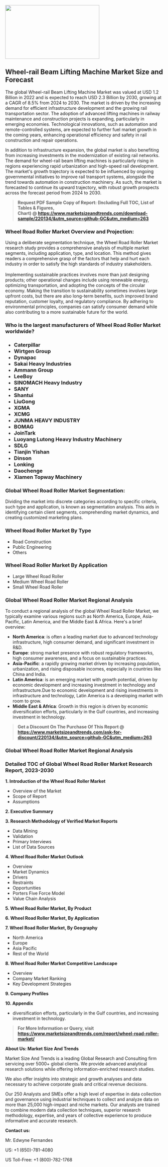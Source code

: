 <p><img class="alignnone size-medium wp-image-20088" src="https://ffe5etoiles.com/wp-content/uploads/2024/12/MST1-300x171.png" alt="" width="300" height="171" /></p><h2>Wheel-rail Beam Lifting Machine Market Size and Forecast</h2><p>The global Wheel-rail Beam Lifting Machine Market was valued at USD 1.2 Billion in 2022 and is expected to reach USD 2.3 Billion by 2030, growing at a CAGR of 8.5% from 2024 to 2030. The market is driven by the increasing demand for efficient infrastructure development and the growing rail transportation sector. The adoption of advanced lifting machines in railway maintenance and construction projects is expanding, particularly in emerging economies. Technological innovations, such as automation and remote-controlled systems, are expected to further fuel market growth in the coming years, enhancing operational efficiency and safety in rail construction and repair operations.</p><p>In addition to infrastructure expansion, the global market is also benefiting from increasing investments in the modernization of existing rail networks. The demand for wheel-rail beam lifting machines is particularly rising in regions experiencing rapid urbanization and high-speed rail development. The market's growth trajectory is expected to be influenced by ongoing governmental initiatives to improve rail transport systems, alongside the trend towards automation in construction machinery. As such, the market is forecasted to continue its upward trajectory, with robust growth prospects across the forecast period from 2024 to 2030.</p></p><blockquote id="" class=""><strong>Request PDF Sample Copy of Report: (Including Full TOC, List of Tables &amp; Figures, Chart)&nbsp;@&nbsp;<strong><a href="https://www.marketsizeandtrends.com/download-sample/220134/&utm_source=github-GC&utm_medium=263" target="_blank">https://www.marketsizeandtrends.com/download-sample/220134/&utm_source=github-GC&utm_medium=263</a></strong></strong></blockquote><h3 id="" class="">Wheel Road Roller Market&nbsp;Overview and Projection:</h3><p id="" class="">Using a deliberate segmentation technique, the Wheel Road Roller Market research study provides a comprehensive analysis of multiple market segments, including application, type, and location. This method gives readers a comprehensive grasp of the factors that help and hurt each industry in order to satisfy the high standards of industry stakeholders. <br /> <br />Implementing sustainable practices involves more than just designing products; other operational changes include using renewable energy, optimizing transportation, and adopting the concepts of the circular economy. Making the transition to sustainability sometimes involves large upfront costs, but there are also long-term benefits, such improved brand reputation, customer loyalty, and regulatory compliance. By adhering to environmental principles, companies can satisfy consumer demand while also contributing to a more sustainable future for the world.</p><h3 id="" class="">Who is the largest manufacturers of&nbsp;Wheel Road Roller Market worldwide?</h3><h3 class=""><p><ul><li>Caterpillar </li><li> Wirtgen Group </li><li> Dynapac </li><li> Sakai Heavy Industries </li><li> Ammann Group </li><li> LeeBoy </li><li> SINOMACH Heavy Industry </li><li> SANY </li><li> Shantui </li><li> LiuGong </li><li> XGMA </li><li> XCMG </li><li> JUNMA HEAVY INDUSTRY </li><li> BOMAG </li><li> JoinTark </li><li> Luoyang Lutong Heavy Industry Machinery </li><li> SDLG </li><li> Tianjin Yishan </li><li> Dinson </li><li> Lonking </li><li> Daochenge </li><li> Xiamen Topway Machinery</li></ul></p></h3><h3 id="" class="">Global&nbsp;Wheel Road Roller Market Segmentation:</h3><p id="" class="">Dividing the market into discrete categories according to specific criteria, such type and application, is known as segmentation analysis. This aids in identifying certain client segments, comprehending market dynamics, and creating customized marketing plans.</p><h3 id="" class="">Wheel Road Roller Market&nbsp;By Type</h3><p><p><ul><li>Road Construction</li><li> Public Engineering</li><li> Others</p></li></ul></p></p><h3 id="" class="">Wheel Road Roller Market&nbsp;By Application</h3><p class=""><p><ul><li>Large Wheel Road Roller</li><li> Medium Wheel Road Roller</li><li> Small Wheel Road Roller</li></ul></p></p><h3 id="" class="">Global Wheel Road Roller Market Regional Analysis</h3><p id="" class="">To conduct a regional analysis of the global Wheel Road Roller Market, we typically examine various regions such as North America, Europe, Asia-Pacific, Latin America, and the Middle East &amp; Africa. Here's a brief overview:</p><ul><li><strong>North America</strong>: is often a leading market due to advanced technology infrastructure, high consumer demand, and significant investment in R&amp;D.</li><li><strong>Europe</strong>: strong market presence with robust regulatory frameworks, high consumer awareness, and a focus on sustainable practices.</li><li><strong>Asia-Pacific</strong>: a rapidly growing market driven by increasing population, urbanization, and rising disposable incomes, especially in countries like China and India.</li><li><strong>Latin America</strong>: is an emerging market with growth potential, driven by economic development and increasing investment in technology and infrastructure.Due to economic development and rising investments in infrastructure and technology, Latin America is a developing market with room to grow.</li><li><strong>Middle East &amp; Africa</strong>: Growth in this region is driven by economic diversification efforts, particularly in the Gulf countries, and increasing investment in technology.</li></ul><blockquote id="" class=""><strong>Get a Discount On The Purchase Of This Report @ <strong><a href="https://www.marketsizeandtrends.com/ask-for-discount/220134/&utm_source=github-GC&utm_medium=263" target="_blank">https://www.marketsizeandtrends.com/ask-for-discount/220134/&utm_source=github-GC&utm_medium=263</a></strong></strong></blockquote><h3 id="" class="">Global Wheel Road Roller Market Regional Analysis</h3><h3 id="" class="">Detailed TOC of Global Wheel Road Roller Market Research Report, 2023-2030</h3><p id="" class=""><strong>1. Introduction of the Wheel Road Roller Market</strong></p><ul><li>Overview of the Market</li><li>Scope of Report</li><li>Assumptions</li></ul><p id="" class=""><strong>2. Executive Summary</strong></p><p id="" class=""><strong>3. Research Methodology of Verified Market Reports</strong></p><ul><li>Data Mining</li><li>Validation</li><li>Primary Interviews</li><li>List of Data Sources</li></ul><p id="" class=""><strong>4. Wheel Road Roller Market Outlook</strong></p><ul><li>Overview</li><li>Market Dynamics</li><li>Drivers</li><li>Restraints</li><li>Opportunities</li><li>Porters Five Force Model</li><li>Value Chain Analysis</li></ul><p id="" class=""><strong>5. Wheel Road Roller Market, By Product</strong></p><p id="" class=""><strong>6. Wheel Road Roller Market, By Application</strong></p><p id="" class=""><strong>7. Wheel Road Roller Market, By Geography</strong></p><ul><li>North America</li><li>Europe</li><li>Asia Pacific</li><li>Rest of the World</li></ul><p id="" class=""><strong>8. Wheel Road Roller Market Competitive Landscape</strong></p><ul><li>Overview</li><li>Company Market Ranking</li><li>Key Development Strategies</li></ul><p id="" class=""><strong>9. Company Profiles</strong></p><p id="" class=""><strong>10. Appendix</strong></p><ul><li>diversification efforts, particularly in the Gulf countries, and increasing investment in technology.</li></ul><blockquote id="" class=""><strong>For More Information or Query, visit <strong><strong><a href="https://www.marketsizeandtrends.com/report/wheel-road-roller-market/" target="_blank">https://www.marketsizeandtrends.com/report/wheel-road-roller-market/</a></strong></strong></strong></blockquote><p id="" class=""><strong>About Us: Market Size And Trends</strong></p><p id="" class="">Market Size And Trends is a leading Global Research and Consulting firm servicing over 5000+ global clients. We provide advanced analytical research solutions while offering information-enriched research studies.</p><p id="" class="">We also offer insights into strategic and growth analyses and data necessary to achieve corporate goals and critical revenue decisions.</p><p id="" class="">Our 250 Analysts and SMEs offer a high level of expertise in data collection and governance using industrial techniques to collect and analyze data on more than 25,000 high-impact and niche markets. Our analysts are trained to combine modern data collection techniques, superior research methodology, expertise, and years of collective experience to produce informative and accurate research.</p><p id="" class=""><strong>Contact us:</strong></p><p id="" class="">Mr. Edwyne Fernandes</p><p id="" class="">US: +1 (650)-781-4080</p><p id="" class="">US Toll-Free: +1 (800)-782-1768</p>
